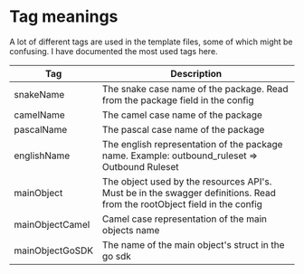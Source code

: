 # Tag meanings

A lot of different tags are used in the template files, some of which might be confusing. I have documented the most used tags here.

| Tag             | Description                                                                                                              |
| --------------- | ------------------------------------------------------------------------------------------------------------------------ |
| snakeName       | The snake case name of the package. Read from the package field in the config                                    |
| camelName       | The camel case name of the package                                                                                       |
| pascalName      | The pascal case name of the package                                                                                      |
| englishName     | The english representation of the package name. Example: outbound_ruleset => Outbound Ruleset                            |
| mainObject      | The object used by the resources API's. Must be in the swagger definitions. Read from the rootObject field in the config |
| mainObjectCamel | Camel case representation of the main objects name                                                                       |
| mainObjectGoSDK | The name of the main object's struct in the go sdk                                                                       |
